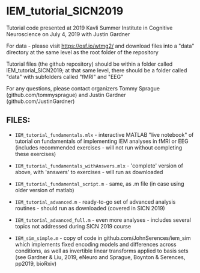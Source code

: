 # IEM_tutorial_SICN2019

Tutorial code presented at 2019 Kavli Summer Institute in Cognitive Neuroscience on July 4, 2019 with Justin Gardner

For data - please visit https://osf.io/wtmg2/ and download files into a "data" directory at the same level as the root folder of the repository

Tutorial files (the github repository) should be within a folder called IEM_tutorial_SICN2019; at that same level, there should be a folder called "data" with subfolders called "fMRI" and "EEG"

For any questions, please contact organizers Tommy Sprague (github.com/tommysprague) and Justin Gardner (github.com/JustinGardner)

## FILES:
- `IEM_tutorial_fundamentals.mlx` - interactive MATLAB "live notebook" of tutorial on fundamentals of implementing IEM analyses in fMRI or EEG (includes recommended exercises - will not run without completing these exercises)
- `IEM_tutorial_fundamentals_withAnswers.mlx` - 'complete' version of above, with 'answers' to exercises - will run as downloaded
- `IEM_tutorial_fundamental_script.m` - same, as .m file (in case using older version of matlab)

- `IEM_tutorial_advanced.m` - ready-to-go set of advanced analysis routines - should run as downloaded (covered in SICN 2019)
- `IEM_tutorial_advanced_full.m` - even more analyses - includes several topics not addressed during SICN 2019 course

- `IEM_sim_simple.m` - copy of code in github.com/JohnSerences/iem_sim which implements fixed encoding models and differences across conditions, as well as invertible linear transforms applied to basis sets (see Gardner & Liu, 2019, eNeuro and Sprague, Boynton & Serences, pp2019, bioRxiv)